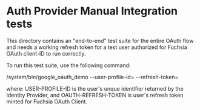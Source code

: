 Auth Provider Manual Integration tests
========================================

This directory contains an "end-to-end" test suite for the entire OAuth flow and
needs a working refresh token for a test user authorized for Fuchsia OAuth
client-ID to run correctly.

To run this test suite, use the following command:

/system/bin/google_oauth_demo --user-profile-id=<USER-PROFILE-ID>
--refresh-token=<OAUTH-REFRESH-TOKEN>

where:
USER-PROFILE-ID is the user's unque identifier returned by the Identity Provider,
and
OAUTH-REFRESH-TOKEN is user's refresh token minted for Fuchsia OAuth Client.

